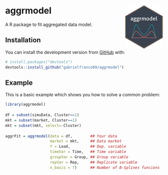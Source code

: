 
<!-- README.md is generated from README.Rmd. Please edit that file -->
aggrmodel <img src='man/figures/logo.png' align="right" height="139" />
=======================================================================

<!-- badges: start -->
<!-- badges: end -->
A R package to fit aggregated data model.

Installation
------------

You can install the development version from [GitHub](https://github.com/) with:

``` r
# install.packages("devtools")
devtools::install_github("gabrielfranco89/aggrmodel")
```

Example
-------

This is a basic example which shows you how to solve a common problem:

``` r
library(aggrmodel)

df = subset(simuData, Cluster==1)
mkt = subset(market, Cluster==1)
mkt = subset(mkt, select=-Cluster)

aggrFit = aggrmodel(data = df,        ## Your data
                    market = mkt,     ## Data market
                    Y = Load,         ## Dep. variable
                    timeVar = Time,   ## Time variable
                    groupVar = Group, ## Group variable
                    repVar = Rep,     ## Replicate variable
                    n_basis = 7)      ## Number of B-Splines funcions
```
